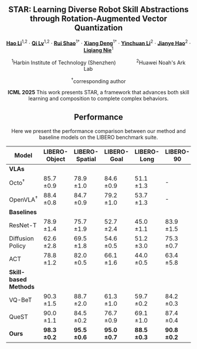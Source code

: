 <div align="center">
<h2></sup>STAR: Learning Diverse Robot Skill Abstractions through Rotation-Augmented Vector Quantization</h2>

[**Hao Li**](https://openreview.net/profile?id=~Hao_Li59)<sup>1,2</sup> · [**Qi Lv**](https://aopolin-lv.github.io/)<sup>1,2</sup> · [**Rui Shao**](https://rshaojimmy.github.io/)<sup>1&dagger;</sup> ·  [**Xiang Deng**](https://xiang-deng-dl.github.io/)<sup>1&dagger;</sup> · [**Yinchuan Li**](https://scholar.google.com/citations?user=Oo7c22wAAAAJ&hl=zh-CN)<sup>2</sup> · [**Jianye Hao**](https://scholar.google.com/citations?user=Oo7c22wAAAAJ&hl=zh-CN)<sup>2</sup> · [**Liqiang Nie**](https://liqiangnie.github.io/)<sup>1</sup>

<sup>1</sup>Harbin Institute of Technology (Shenzhen)&emsp;&emsp;&emsp;&emsp;<sup>2</sup>Huawei Noah's Ark Lab&emsp;&emsp;&emsp;&emsp;

<sup>&dagger;</sup>corresponding author

**ICML 2025**
This work presents STAR, a framework that advances both skill learning and composition to complete complex behaviors.

## Performance
Here we present the performance comparison between our method and baseline models on the LIBERO benchmark suite.

| Model | LIBERO-Object | LIBERO-Spatial | LIBERO-Goal | LIBERO-Long | LIBERO-90 | Avg. |
|-------|---------------|----------------|-------------|-------------|-----------|------|
| **VLAs** |
| Octo<sup>&dagger;</sup> | 85.7 ±0.9 | 78.9 ±1.0 | 84.6 ±0.9 | 51.1 ±1.3 | - | 75.1 ±0.6 |
| OpenVLA<sup>&dagger;</sup> | 88.4 ±0.8 | 84.7 ±0.9 | 79.2 ±1.0 | 53.7 ±1.3 | - | 76.5 ±0.6 |
| **Baselines** |
| ResNet-T | 78.9 ±1.4 | 75.7 ±1.9 | 52.7 ±2.4 | 45.0 ±1.1 | 83.9 ±1.5 | 67.3 ±0.9 |
| Diffusion Policy | 62.6 ±2.8 | 69.5 ±1.8 | 54.6 ±0.5 | 51.2 ±3.0 | 75.3 ±0.7 | 62.6 ±0.6 |
| ACT | 78.8 ±1.2 | 82.0 ±0.5 | 66.1 ±1.6 | 44.0 ±0.5 | 63.4 ±5.8 | 66.8 ±1.1 |
| **Skill-based Methods** |
| VQ-BeT | 90.3 ±1.5 | 88.7 ±2.0 | 61.3 ±1.0 | 59.7 ±0.2 | 84.2 ±0.3 | 76.8 ±0.5 |
| QueST | 90.0 ±1.1 | 84.5 ±0.2 | 76.7 ±0.9 | 69.1 ±1.0 | 87.4 ±0.4 | 81.5 ±0.6 |
| **Ours** | **98.3 ±0.2** | **95.5 ±0.6** | **95.0 ±0.7** | **88.5 ±0.3** | **90.8 ±0.2** | **93.6 ±0.1** |
